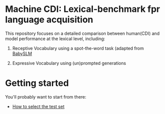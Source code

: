 # Machine CDI: Lexical-benchmark fpr language acquisition

This repository focuses on a detailed comparison between human(CDI) and model performance at the lexical level, including: 

1) Receptive Vocabulary using a spot-the-word task (adapted from [BabySLM](https://github.com/MarvinLvn/BabySLM) 

2) Expressive Vocabulary using (un)prompted generations



# Getting started

You'll probably want to start from there:
- [How to select the test set](docs/select_test.md)


